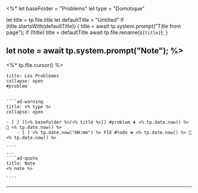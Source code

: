 <%*
let baseFolder = "Problems"
let type = "Domotique"

let title = tp.file.title
let defaultTitle = "Untitled"
if (title.startsWith(defaultTitle)) {
	title = await tp.system.prompt("Title from page");
	if (!title) title = defaultTitle
	await tp.file.rename(`${title}`);
} 

let note = await tp.system.prompt("Note");
%>
---
<%* tp.file.cursor() %> 
`````ad-danger
title: Les Problèmes
collapse: open
#problem


````ad-warning
title: <% type %>
collapse: open

- [ ] [[<% baseFolder %>/<% title %>]] #problem ➕ <% tp.date.now() %> 🛫 <% tp.date.now() %>  
	- [ ] <% tp.date.now("HH:mm") %> FIX #todo ➕ <% tp.date.now() %> 🛫 <% tp.date.now() %> 

````
---
````ad-quote
title: Note
<% note %> 

````

`````

---

